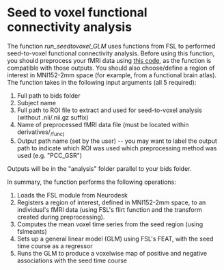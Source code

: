 # Seed to voxel functional connectivity analysis

The function _run_seedtovoxel_GLM_ uses functions from FSL to performed seed-to-voxel functional connectivity analysis. Before using this function, you should preprocess your fMRI data using [this code](https://github.com/DynamicBrainMind/PSY600-2024/tree/main/fMRI_preproc), as the function is compatible with those outputs. You should also choose/define a region of interest in MNI152-2mm space (for example, from a functional brain atlas). The function takes in the following input arguments (all 5 required):

1. Full path to bids folder
2. Subject name
3. Full path to ROI file to extract and used for seed-to-voxel analysis (without .nii/.nii.gz suffix)
4. Name of preprocessed fMRI data file (must be located within derivatives/<sub>/func)
5. Output path name (set by the user) -- you may want to label the output path to indicate which ROI was used which preprocessing method was used (e.g. "PCC_GSR")

Outputs will be in the "analysis" folder parallel to your bids folder.

In summary, the function performs the following operations:

1) Loads the FSL module from Neurodesk
2) Registers a region of interest, defined in MNI152-2mm space, to an individual's fMRI data (using FSL's flirt function and the transform created during preprocessing).
3) Computes the mean voxel time series from the seed region (using fslmeants)
4) Sets up a general linear model (GLM) using FSL's FEAT, with the seed time course as a regressor
5) Runs the GLM to produce a voxelwise map of positive and negative associations with the seed time course
